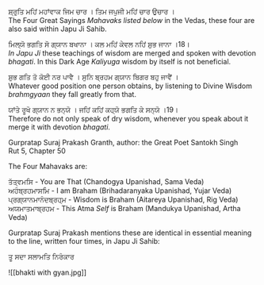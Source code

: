 ਸ਼੍ਰੁਤਿ ਮਹਿਂ ਮਹਾਂਵਾਕ ਜਿਮ ਚਾਰ । ਤਿਮ ਜਪੁਜੀ ਮਹਿਂ ਚਾਰ ਉਚਾਰ ।  
The Four Great Sayings *Mahavaks listed below* in the Vedas, these four are also said within Japu Ji Sahib.  
  
ਮਿਲ੍ਯੋ ਭਗਤਿ ਸੋ ਗ੍ਯਾਨ ਬਖਾਨਾ । ਕਲ ਮਹਿਂ ਕੇਵਲ ਨਹਿਂ ਸ਼ੁਭ ਜਾਨਾ ।18।  
*In Japu Ji* these teachings of wisdom are merged and spoken with devotion *bhagati*. In this Dark Age *Kaliyuga* wisdom by itself is not beneficial.  
  
ਸ਼ੁਭ ਗਤਿ ਤੋ ਕੋਈ ਨਰ ਪਾਵੈ । ਸੁਨਿ ਬ੍ਰਹਮ ਗ੍ਯਾਨ ਬਿਗਰ ਬਹੁ ਜਾਵੈਂ ।  
Whatever good position one person obtains, by listening to Divine Wisdom *brahmgyaan* they fall greatly from that.  
  
ਯਾਂਤੇ ਰੂਖੋ ਗ੍ਯਾਨ ਨ ਭਨ੍ਯੋ । ਜਹਿਂ ਕਹਿਂ ਕਹ੍ਯੋ ਭਗਤਿ ਕੇ ਸਨ੍ਯੋ ।19।  
Therefore do not only speak of dry wisdom, whenever you speak about it merge it with devotion *bhagati*.  
  
Gurpratap Suraj Prakash Granth, author: the Great Poet Santokh Singh  
Rut 5, Chapter 50  
  
The Four Mahavaks are:  
  
ਤੱਤ੍ਵਮਸਿ - You are That (Chandogya Upanishad, Sama Veda)  
ਅਹੰਬ੍ਰਹਮਾਸਮਿ - I am Braham (Brihadaranyaka Upanishad, Yujar Veda)  
ਪ੍ਰਗ੍ਯਾਨਮਾਨੰਦਬ੍ਰਹ੍‌ਮ - Wisdom is Braham (Aitareya Upanishad, Rig Veda)  
ਅਯਮਾਤਮਾਬ੍ਰਹਮ - This Atma *Self* is Braham (Mandukya Upanishad, Artha Veda)  
  
Gurpratap Suraj Prakash mentions these are identical in essential meaning to the line, written four times, in Japu Ji Sahib:  
  
ਤੂ ਸਦਾ ਸਲਾਮਤਿ ਨਿਰੰਕਾਰ

![[bhakti with gyan.jpg]]